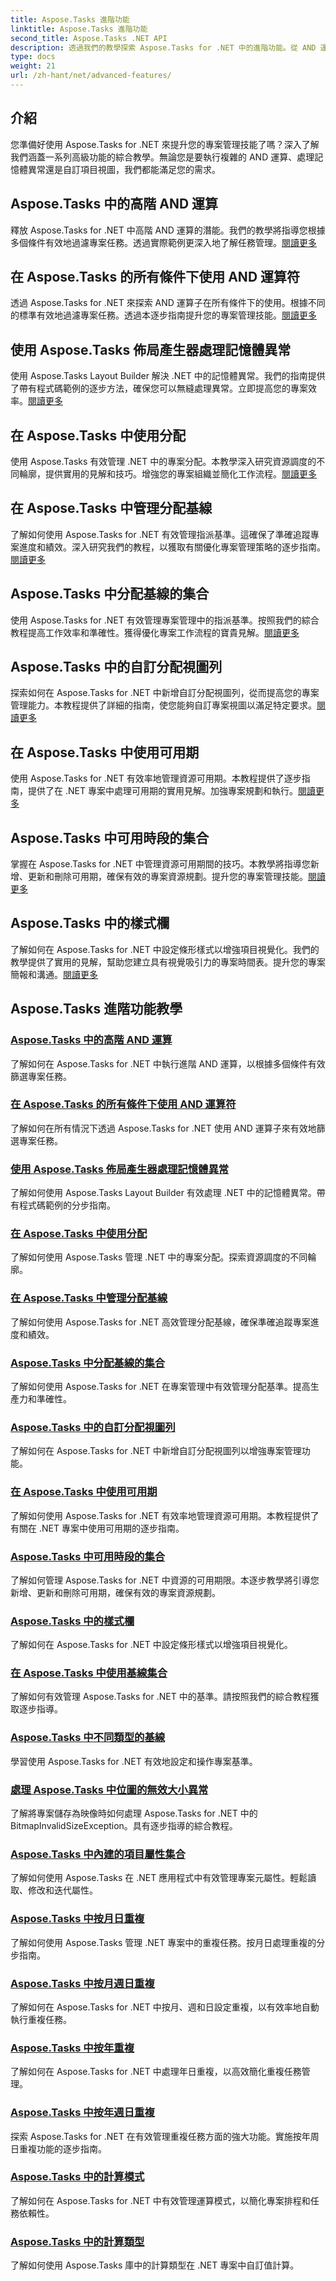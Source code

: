 ```yaml
---
title: Aspose.Tasks 進階功能
linktitle: Aspose.Tasks 進階功能
second_title: Aspose.Tasks .NET API
description: 透過我們的教學探索 Aspose.Tasks for .NET 中的進階功能。從 AND 運算到記憶體異常處理，增強您的專案管理技能。
type: docs
weight: 21
url: /zh-hant/net/advanced-features/
---
```


## 介紹

您準備好使用 Aspose.Tasks for .NET 來提升您的專案管理技能了嗎？深入了解我們涵蓋一系列高級功能的綜合教學。無論您是要執行複雜的 AND 運算、處理記憶體異常還是自訂項目視圖，我們都能滿足您的需求。

## Aspose.Tasks 中的高階 AND 運算

釋放 Aspose.Tasks for .NET 中高階 AND 運算的潛能。我們的教學將指導您根據多個條件有效地過濾專案任務。透過實際範例更深入地了解任務管理。[閱讀更多](./advanced-and-operation/)

## 在 Aspose.Tasks 的所有條件下使用 AND 運算符

透過 Aspose.Tasks for .NET 來探索 AND 運算子在所有條件下的使用。根據不同的標準有效地過濾專案任務。透過本逐步指南提升您的專案管理技能。[閱讀更多](./and-operator-all-conditions/)

## 使用 Aspose.Tasks 佈局產生器處理記憶體異常

使用 Aspose.Tasks Layout Builder 解決 .NET 中的記憶體異常。我們的指南提供了帶有程式碼範例的逐步方法，確保您可以無縫處理異常。立即提高您的專案效率。[閱讀更多](./layout-builder-out-of-memory/)
## 在 Aspose.Tasks 中使用分配

使用 Aspose.Tasks 有效管理 .NET 中的專案分配。本教學深入研究資源調度的不同輪廓，提供實用的見解和技巧。增強您的專案組織並簡化工作流程。[閱讀更多](./working-with-assignment/)

## 在 Aspose.Tasks 中管理分配基線

了解如何使用 Aspose.Tasks for .NET 有效管理指派基準。這確保了準確追蹤專案進度和績效。深入研究我們的教程，以獲取有關優化專案管理策略的逐步指南。[閱讀更多](./assignment-baseline/)

## Aspose.Tasks 中分配基線的集合

使用 Aspose.Tasks for .NET 有效管理專案管理中的指派基準。按照我們的綜合教程提高工作效率和準確性。獲得優化專案工作流程的寶貴見解。[閱讀更多](./assignment-baseline-collection/)

## Aspose.Tasks 中的自訂分配視圖列

探索如何在 Aspose.Tasks for .NET 中新增自訂分配視圖列，從而提高您的專案管理能力。本教程提供了詳細的指南，使您能夠自訂專案視圖以滿足特定要求。[閱讀更多](./assignment-view-column/)

## 在 Aspose.Tasks 中使用可用期

使用 Aspose.Tasks for .NET 有效率地管理資源可用期。本教程提供了逐步指南，提供了在 .NET 專案中處理可用期的實用見解。加強專案規劃和執行。[閱讀更多](./working-with-availability-periods/)

## Aspose.Tasks 中可用時段的集合

掌握在 Aspose.Tasks for .NET 中管理資源可用期間的技巧。本教學將指導您新增、更新和刪除可用期，確保有效的專案資源規劃。提升您的專案管理技能。[閱讀更多](./availability-period-collection/)

## Aspose.Tasks 中的樣式欄

了解如何在 Aspose.Tasks for .NET 中設定條形樣式以增強項目視覺化。我們的教學提供了實用的見解，幫助您建立具有視覺吸引力的專案時間表。提升您的專案簡報和溝通。[閱讀更多](./styling-bar/)


## Aspose.Tasks 進階功能教學
### [Aspose.Tasks 中的高階 AND 運算](./advanced-and-operation/)
了解如何在 Aspose.Tasks for .NET 中執行進階 AND 運算，以根據多個條件有效篩選專案任務。
### [在 Aspose.Tasks 的所有條件下使用 AND 運算符](./and-operator-all-conditions/)
了解如何在所有情況下透過 Aspose.Tasks for .NET 使用 AND 運算子來有效地篩選專案任務。
### [使用 Aspose.Tasks 佈局產生器處理記憶體異常](./layout-builder-out-of-memory/)
了解如何使用 Aspose.Tasks Layout Builder 有效處理 .NET 中的記憶體異常。帶有程式碼範例的分步指南。
### [在 Aspose.Tasks 中使用分配](./working-with-assignment/)
了解如何使用 Aspose.Tasks 管理 .NET 中的專案分配。探索資源調度的不同輪廓。
### [在 Aspose.Tasks 中管理分配基線](./assignment-baseline/)
了解如何使用 Aspose.Tasks for .NET 高效管理分配基線，確保準確追蹤專案進度和績效。
### [Aspose.Tasks 中分配基線的集合](./assignment-baseline-collection/)
了解如何使用 Aspose.Tasks for .NET 在專案管理中有效管理分配基準。提高生產力和準確性。
### [Aspose.Tasks 中的自訂分配視圖列](./assignment-view-column/)
了解如何在 Aspose.Tasks for .NET 中新增自訂分配視圖列以增強專案管理功能。
### [在 Aspose.Tasks 中使用可用期](./working-with-availability-periods/)
了解如何使用 Aspose.Tasks for .NET 有效率地管理資源可用期。本教程提供了有關在 .NET 專案中使用可用期的逐步指南。
### [Aspose.Tasks 中可用時段的集合](./availability-period-collection/)
了解如何管理 Aspose.Tasks for .NET 中資源的可用期限。本逐步教學將引導您新增、更新和刪除可用期，確保有效的專案資源規劃。
### [Aspose.Tasks 中的樣式欄](./styling-bar/)
了解如何在 Aspose.Tasks for .NET 中設定條形樣式以增強項目視覺化。
### [在 Aspose.Tasks 中使用基線集合](./working-with-baseline-collection/)
了解如何有效管理 Aspose.Tasks for .NET 中的基準。請按照我們的綜合教程獲取逐步指導。
### [Aspose.Tasks 中不同類型的基線](./baseline-types/)
學習使用 Aspose.Tasks for .NET 有效地設定和操作專案基準。
### [處理 Aspose.Tasks 中位圖的無效大小異常](./bitmap-invalid-size-exception/)
了解將專案儲存為映像時如何處理 Aspose.Tasks for .NET 中的 BitmapInvalidSizeException。具有逐步指導的綜合教程。
### [Aspose.Tasks 中內建的項目屬性集合](./built-in-project-property-collection/)
了解如何使用 Aspose.Tasks 在 .NET 應用程式中有效管理專案元屬性。輕鬆讀取、修改和迭代屬性。
### [Aspose.Tasks 中按月日重複](./repetition-by-month-day/)
了解如何使用 Aspose.Tasks 管理 .NET 專案中的重複任務。按月日處理重複的分步指南。
### [Aspose.Tasks 中按月週日重複](./repetition-by-month-week-day/)
了解如何在 Aspose.Tasks for .NET 中按月、週和日設定重複，以有效率地自動執行重複任務。
### [Aspose.Tasks 中按年重複](./repetition-by-year-day/)
了解如何在 Aspose.Tasks for .NET 中處理年日重複，以高效簡化重複任務管理。
### [Aspose.Tasks 中按年週日重複](./repetition-by-year-week-day/)
探索 Aspose.Tasks for .NET 在有效管理重複任務方面的強大功能。實施按年周日重複功能的逐步指南。
### [Aspose.Tasks 中的計算模式](./calculation-mode/)
了解如何在 Aspose.Tasks for .NET 中有效管理運算模式，以簡化專案排程和任務依賴性。
### [Aspose.Tasks 中的計算類型](./calculation-type/)
了解如何使用 Aspose.Tasks 庫中的計算類型在 .NET 專案中自訂值計算。
